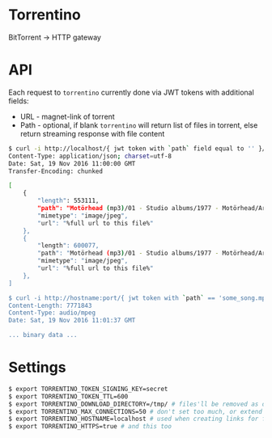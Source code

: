 # Torrentino

BitTorrent -> HTTP gateway

# API

Each request to `torrentino` currently done via JWT tokens with additional fields:

* URL - magnet-link of torrent
* Path - optional, if blank `torrentino` will return list of files in torrent, else return streaming response with file content 

```bash
$ curl -i http://localhost/{ jwt token with `path` field equal to '' }/
Content-Type: application/json; charset=utf-8
Date: Sat, 19 Nov 2016 11:00:00 GMT
Transfer-Encoding: chunked

[
    {
        "length": 553111,
        "path": "Motörhead (mp3)/01 - Studio albums/1977 - Motörhead/Artwork/Back.jpg",
        "mimetype": "image/jpeg",
        "url": "%full url to this file%"
    },
    {
        "length": 600077,
        "path": "Motörhead (mp3)/01 - Studio albums/1977 - Motörhead/Artwork/Front.jpg",
        "mimetype": "image/jpeg",
        "url": "%full url to this file%"
    },
]

$ curl -i http://hostname:port/{ jwt token with `path` == 'some_song.mp3' }/
Content-Length: 7771843
Content-Type: audio/mpeg
Date: Sat, 19 Nov 2016 11:01:37 GMT

... binary data ...

```

# Settings

```bash
$ export TORRENTINO_TOKEN_SIGNING_KEY=secret
$ export TORRENTINO_TOKEN_TTL=600
$ export TORRENTINO_DOWNLOAD_DIRECTORY=/tmp/ # files'll be removed as download completes
$ export TORRENTINO_MAX_CONNECTIONS=50 # don't set too much, or extend limits via ulimit
$ export TORRENTINO_HOSTNAME=localhost # used when creating links for files in torrents
$ export TORRENTINO_HTTPS=true # and this too
```
